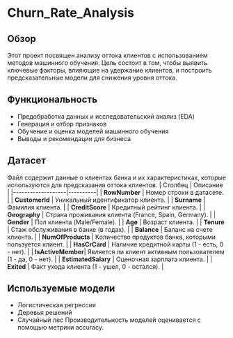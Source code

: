 # Churn_Rate_Analysis

## Обзор
Этот проект посвящен анализу оттока клиентов с использованием методов машинного обучения. Цель состоит в том, чтобы выявить ключевые факторы, влияющие на удержание клиентов, и построить предсказательные модели для снижения уровня оттока.

## Функциональность
- Предобработка данных и исследовательский анализ (EDA)
- Генерация и отбор признаков
- Обучение и оценка моделей машинного обучения
- Выводы и рекомендации для бизнеса


## Датасет
Файл содержит данные о клиентах банка и их характеристиках, которые используются для предсказания оттока клиентов.
| Столбец           | Описание |
|-------------------|----------|
| **RowNumber**     | Номер строки в датасете. |
| **CustomerId**    | Уникальный идентификатор клиента. |
| **Surname**       | Фамилия клиента. |
| **CreditScore**   | Кредитный рейтинг клиента. |
| **Geography**     | Страна проживания клиента (France, Spain, Germany). |
| **Gender**        | Пол клиента (Male/Female). |
| **Age**           | Возраст клиента. |
| **Tenure**        | Стаж обслуживания в банке (в годах). |
| **Balance**       | Баланс на счете клиента. |
| **NumOfProducts** | Количество продуктов банка, которыми пользуется клиент. |
| **HasCrCard**     | Наличие кредитной карты (1 - есть, 0 - нет). |
| **IsActiveMember**| Является ли клиент активным пользователем (1 - да, 0 - нет). |
| **EstimatedSalary** | Оценочная зарплата клиента. |
| **Exited**        | Факт ухода клиента (1 - ушел, 0 - остался). |

## Используемые модели
- Логистическая регрессия
- Деревья решений
- Случайный лес
Производительность моделей оценивается с помощью метрики accuracy. 
